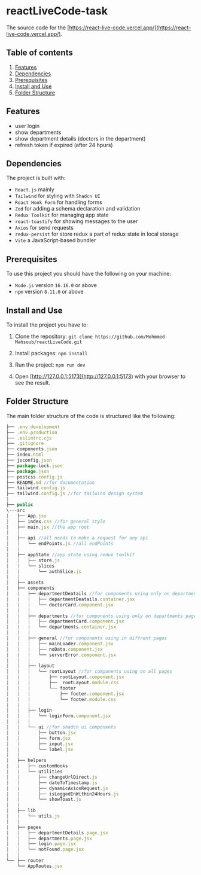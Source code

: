 # reactLiveCode-task

The source code for the [https://react-live-code.vercel.app/](https://react-live-code.vercel.app/).

## Table of contents

1. [Features](#features)
2. [Dependencies](#dependencies)
3. [Prerequisites](#prerequisites)
4. [Install and Use](#install-and-use)
5. [Folder Structure](#folder-structure)

## Features

- user login
- show departments
- show department details (doctors in the department)
- refresh token if expired (after 24 hpurs)

## Dependencies

The project is built with:

- `React.js` mainly
- `Tailwind` for styling with `Shadcn UI`
- `React Hook Form` for handling forms
- `Zod` for adding a schema declaration and validation
- `Redux Toolkit` for managing app state
- `react-toastify` for showing messages to the user
- `Axios` for send requests
- `redux-persist` for store redux a part of redux state in local storage
- `Vite` a JavaScript-based bundler

## Prerequisites

To use this project you should have the following on your machine:

- `Node.js` version `16.16.0` or above
- `npm` version `8.11.0` or above

## Install and Use

To install the project you have to:

1. Clone the repository:
   `git clone https://github.com/Mohmmed-Mahsoub/reactLiveCode.git`

2. Install packages:
   `npm install`

3. Run the project:
   `npm run dev`

4. Open [http://127.0.0.1:5173](http://127.0.0.1:5173) with your browser to see the result.

## Folder Structure

The main folder structure of the code is structured like the following:

```js
├── .env.development
├── .env.production
├── .eslintrc.cjs
├── .gitignore
├── components.json
├── index.html
├── jsconfig.json
├── package-lock.json
├── package.json
├── postcss.config.js
├── README.md //for documentation
├── tailwind.config.js
├── tailwind.config.js //for tailwind design system
|
├── public
\---src
|   ├── App.jsx
|   ├── index.css //for general style
|   ├── main.jsx //the app root
|   |
|   ├── api //all needs to make a request for any api
|   |   └── endPoints.js //all endPoints
|   |
|   ├── appState //app state using redux toolkit
|   |   ├── store.js
|   |   └── slices
|   |       └── authSlice.js
|   |
|   ├── assets
|   ├── components
|   |   ├── departmentDeatails //for components using only on departmentDeatails page
|   |   |   ├── departmentDeatails.container.jsx
|   |   |   └── doctorCard.component.jsx
|   |   |
|   |   ├── departments //for components using only on departments page
|   |   |   ├── departmentCard.component.jsx
|   |   |   └── departments.container.jsx
|   |   |
|   |   ├── general //for components using in diffrent pages
|   |   |   ├── mainLoader.component.jsx
|   |   |   ├── noData.component.jsx
|   |   |   └── serverError.component.jsx
|   |   |
|   |   ├── layout
|   |   |   └── rootLayout //for components using on all pages
|   |   |       ├── rootLayout.component.jsx
|   |   |       ├──  rootLayout.module.css
|   |   |       └── footer
|   |   |           ├── footer.component.jsx
|   |   |           └── footer.module.css
|   |   |
|   |   ├── login
|   |   |   └── loginForm.component.jsx
|   |   |
|   |   └── ui //for shadcn ui components
|   |       ├── button.jsx
|   |       ├── form.jsx
|   |       ├── input.jsx
|   |       └── label.jsx
|   |
|   ├── helpers
|   |   ├── customHooks
|   |   └── utilities
|   |       ├── changeUrlDirect.js
|   |       ├── dateToTimestamp.js
|   |       ├── dynamicAxiosRequest.js
|   |       ├── isLoggedInWithin24Hours.js
|   |       └── showToast.js
|   |
|   ├── lib
|   |   └── utils.js
|   |
|   ├── pages
|   |   ├── departmentDetails.page.jsx
|   |   ├── departments.page.jsx
|   |   ├── login.page.jsx
|   |   └── notFound.page.jsx
|   |
└── ├── router
    └── AppRoutes.jsx
```
